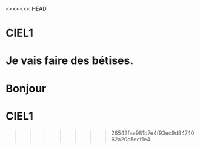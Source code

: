 <<<<<<< HEAD
# CIEL1 
Je vais faire des bétises.
=======
# Bonjour

# CIEL1
>>>>>>> 26543fae981b7e4f93ec9d8474062a20c5ecf1e4
